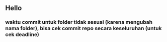 ## Hello

### waktu commit untuk folder tidak sesuai (karena mengubah nama folder), bisa cek commit repo secara keseluruhan (untuk cek deadline)
